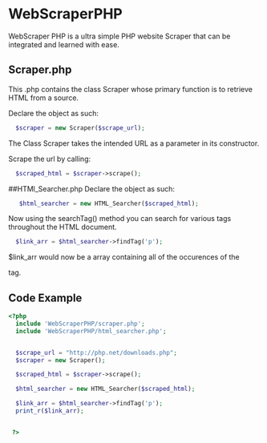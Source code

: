 # WebScraperPHP

WebScraper PHP is a ultra simple PHP website Scraper that can be integrated and learned with ease.

## Scraper.php
This .php contains the class Scraper whose primary function is to retrieve HTML from a source.

Declare the object as such:
```PHP
  $scraper = new Scraper($scrape_url);
```
The Class Scraper takes the intended URL as a parameter in its constructor.

Scrape the url by calling:
```PHP
  $scraped_html = $scraper->scrape();
```

##HTMl_Searcher.php
Declare the object as such:
```PHP
   $html_searcher = new HTML_Searcher($scraped_html);
```
Now using the searchTag() method you can search for various tags throughout the HTML document. 

```PHP
  $link_arr = $html_searcher->findTag('p');
```
$link_arr would now be a array containing all of the occurences of the <p> tag.

## Code Example
```PHP
<?php
  include 'WebScraperPHP/scraper.php';
  include 'WebScraperPHP/html_searcher.php';


  $scrape_url = "http://php.net/downloads.php";
  $scraper = new Scraper();

  $scraped_html = $scraper->scrape();

  $html_searcher = new HTML_Searcher($scraped_html);

  $link_arr = $html_searcher->findTag('p');
  print_r($link_arr);


 ?>
```


